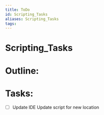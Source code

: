 ```yaml
---
title: ToDo
id: Scripting_Tasks
aliases: Scripting_Tasks
tags:
---
```


# Scripting_Tasks

# Outline:


# Tasks:
- [ ] Update IDE Update script for new location
